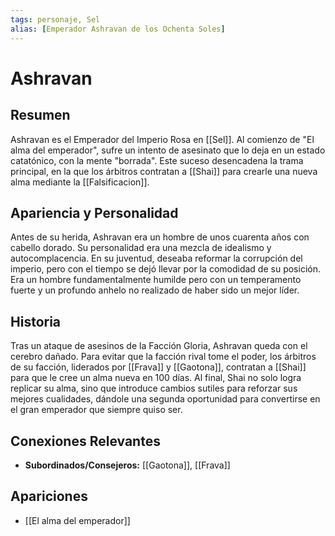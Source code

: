 ```yaml
---
tags: personaje, Sel
alias: [Emperador Ashravan de los Ochenta Soles]
---
```


# Ashravan

## Resumen
Ashravan es el Emperador del Imperio Rosa en [[Sel]]. Al comienzo de "El alma del emperador", sufre un intento de asesinato que lo deja en un estado catatónico, con la mente "borrada". Este suceso desencadena la trama principal, en la que los árbitros contratan a [[Shai]] para crearle una nueva alma mediante la [[Falsificacion]].

## Apariencia y Personalidad
Antes de su herida, Ashravan era un hombre de unos cuarenta años con cabello dorado. Su personalidad era una mezcla de idealismo y autocomplacencia. En su juventud, deseaba reformar la corrupción del imperio, pero con el tiempo se dejó llevar por la comodidad de su posición. Era un hombre fundamentalmente humilde pero con un temperamento fuerte y un profundo anhelo no realizado de haber sido un mejor líder.

## Historia
Tras un ataque de asesinos de la Facción Gloria, Ashravan queda con el cerebro dañado. Para evitar que la facción rival tome el poder, los árbitros de su facción, liderados por [[Frava]] y [[Gaotona]], contratan a [[Shai]] para que le cree un alma nueva en 100 días. Al final, Shai no solo logra replicar su alma, sino que introduce cambios sutiles para reforzar sus mejores cualidades, dándole una segunda oportunidad para convertirse en el gran emperador que siempre quiso ser.

## Conexiones Relevantes
* **Subordinados/Consejeros:** [[Gaotona]], [[Frava]]

## Apariciones
* [[El alma del emperador]]
